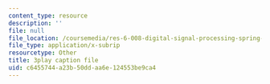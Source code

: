 ```yaml
---
content_type: resource
description: ''
file: null
file_location: /coursemedia/res-6-008-digital-signal-processing-spring-2011/c6455744a23b50ddaa6e124553be9ca4_ZbYAZLQHXSg.vtt
file_type: application/x-subrip
resourcetype: Other
title: 3play caption file
uid: c6455744-a23b-50dd-aa6e-124553be9ca4
---
```


